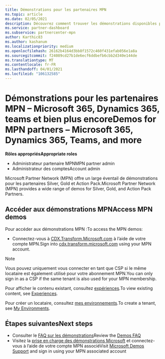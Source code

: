 ```yaml
---
title: Démonstrations pour les partenaires MPN
ms.topic: article
ms.date: 02/05/2021
description: Découvrez comment trouver les démonstrations disponibles pour les partenaires MPN Silver, Gold et Action Pack.
ms.service: partner-dashboard
ms.subservice: partnercenter-mpn
author: Karthic83
ms.author: kashanum
ms.localizationpriority: medium
ms.openlocfilehash: 26162b4164d3bb8f1572c460f431efab056e1a8a
ms.sourcegitcommit: f24089cd27b1de6ecf6ddbefb6cbb2d340e144de
ms.translationtype: MT
ms.contentlocale: fr-FR
ms.lasthandoff: 04/01/2021
ms.locfileid: "106132585"
---
```

# <a name="demos-for-mpn-partners--microsoft-365-dynamics-365-teams-and-more"></a><span data-ttu-id="5bfd6-103">Démonstrations pour les partenaires MPN – Microsoft 365, Dynamics 365, teams et bien plus encore</span><span class="sxs-lookup"><span data-stu-id="5bfd6-103">Demos for MPN partners – Microsoft 365, Dynamics 365, Teams, and more</span></span>

<span data-ttu-id="5bfd6-104">**Rôles appropriés**</span><span class="sxs-lookup"><span data-stu-id="5bfd6-104">**Appropriate roles**</span></span>

- <span data-ttu-id="5bfd6-105">Administrateur partenaire MPN</span><span class="sxs-lookup"><span data-stu-id="5bfd6-105">MPN partner admin</span></span>
- <span data-ttu-id="5bfd6-106">Administrateur des comptes</span><span class="sxs-lookup"><span data-stu-id="5bfd6-106">Account admin</span></span>

<span data-ttu-id="5bfd6-107">Microsoft Partner Network (MPN) offre un large éventail de démonstrations pour les partenaires Silver, Gold et Action Pack.</span><span class="sxs-lookup"><span data-stu-id="5bfd6-107">Microsoft Partner Network (MPN) provides a wide range of demos for Silver, Gold, and Action Pack Partners.</span></span>

## <a name="access-mpn-demos"></a><span data-ttu-id="5bfd6-108">Accéder aux démonstrations MPN</span><span class="sxs-lookup"><span data-stu-id="5bfd6-108">Access MPN demos</span></span>

<span data-ttu-id="5bfd6-109">Pour accéder aux démonstrations MPN :</span><span class="sxs-lookup"><span data-stu-id="5bfd6-109">To access the MPN demos:</span></span>

- <span data-ttu-id="5bfd6-110">Connectez-vous à [CDX.Transform.Microsoft.com](https://cdx.transform.microsoft.com/) à l’aide de votre compte MPN.</span><span class="sxs-lookup"><span data-stu-id="5bfd6-110">Sign into [cdx.transform.microsoft.com](https://cdx.transform.microsoft.com/) using your MPN account.</span></span>

>[!NOTE]
><span data-ttu-id="5bfd6-111">Vous pouvez uniquement vous connecter en tant que CSP si le même locataire est également utilisé pour votre abonnement MPN.</span><span class="sxs-lookup"><span data-stu-id="5bfd6-111">You can only sign in as a CSP if the same tenant is also used for your MPN membership.</span></span>

<span data-ttu-id="5bfd6-112">Pour afficher le contenu existant, consultez [expériences](https://cdx.transform.microsoft.com/experiences).</span><span class="sxs-lookup"><span data-stu-id="5bfd6-112">To view existing content, see [Experiences](https://cdx.transform.microsoft.com/experiences).</span></span>

<span data-ttu-id="5bfd6-113">Pour créer un locataire, consultez [mes environnements](https://cdx.transform.microsoft.com/my-tenants).</span><span class="sxs-lookup"><span data-stu-id="5bfd6-113">To create a tenant, see [My Environments](https://cdx.transform.microsoft.com/my-tenants).</span></span>

## <a name="next-steps"></a><span data-ttu-id="5bfd6-114">Étapes suivantes</span><span class="sxs-lookup"><span data-stu-id="5bfd6-114">Next steps</span></span>

- <span data-ttu-id="5bfd6-115">Consulter le [FAQ sur les démonstrations](https://cdx.transform.microsoft.com/help/faq)</span><span class="sxs-lookup"><span data-stu-id="5bfd6-115">Review the [Demos FAQ](https://cdx.transform.microsoft.com/help/faq)</span></span>
- <span data-ttu-id="5bfd6-116">Visitez la [prise en charge des démonstrations Microsoft](https://cdx.transform.microsoft.com/submit-request) et connectez-vous à l’aide de votre compte MPN associé</span><span class="sxs-lookup"><span data-stu-id="5bfd6-116">Visit [Microsoft Demos Support](https://cdx.transform.microsoft.com/submit-request) and sign in using your MPN associated account</span></span>
